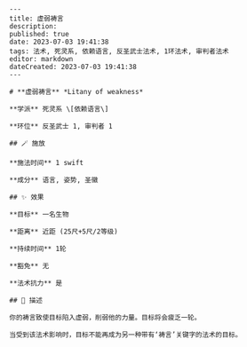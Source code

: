 
    ---
    title: 虚弱祷言
    description: 
    published: true
    date: 2023-07-03 19:41:38
    tags: 法术, 死灵系, 依赖语言, 反圣武士法术, 1环法术, 审判者法术
    editor: markdown
    dateCreated: 2023-07-03 19:41:38
    ---

    # **虚弱祷言** *Litany of weakness*

    **学派** 死灵系 \[依赖语言\] 

    **环位** 反圣武士 1, 审判者 1

    ## 🪄 施放

    **施法时间** 1 swift

    **成分** 语言, 姿势, 圣徽

    ## ✨ 效果 

    **目标** 一名生物 

    **距离** 近距 (25尺+5尺/2等级)  

    **持续时间** 1轮 

    **豁免** 无

    **法术抗力** 是

    ## 📖 描述

    你的祷言致使目标陷入虚弱，削弱他的力量。目标将会疲乏一轮。

    当受到该法术影响时，目标不能再成为另一种带有‘祷言’关键字的法术的目标。
    